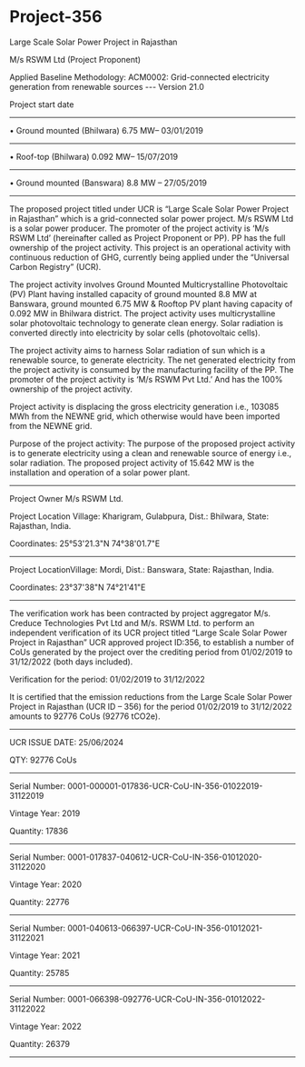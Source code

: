 # Project-356
Large Scale Solar Power Project in Rajasthan

M/s RSWM Ltd (Project Proponent)

Applied Baseline Methodology:
ACM0002: Grid-connected electricity generation from
renewable sources --- Version 21.0

Project start date
____________________
• Ground mounted (Bhilwara) 6.75
MW– 03/01/2019
_____________________
• Roof-top (Bhilwara) 0.092 MW–
15/07/2019
________________
• Ground mounted (Banswara) 8.8
MW – 27/05/2019
_______________

The proposed project titled under UCR is “Large Scale Solar Power Project in Rajasthan” which is a
grid-connected solar power project. M/s RSWM Ltd is a solar power producer. The promoter of the
project activity is ‘M/s RSWM Ltd’ (hereinafter called as Project Proponent or PP). PP has the full
ownership of the project activity. This project is an operational activity with continuous reduction of
GHG, currently being applied under the “Universal Carbon Registry” (UCR).

The project activity involves Ground Mounted Multicrystalline Photovoltaic (PV) Plant having
installed capacity of ground mounted 8.8 MW at Banswara, ground mounted 6.75 MW &
Rooftop PV plant having capacity of 0.092 MW in Bhilwara district. The project activity uses
multicrystalline solar photovoltaic technology to generate clean energy. Solar radiation is
converted directly into electricity by solar cells (photovoltaic cells).

The project activity aims to harness Solar radiation of sun which is a renewable source, to
generate electricity. The net generated electricity from the project activity is consumed by the
manufacturing facility of the PP. The promoter of the project activity is ‘M/s RSWM Pvt Ltd.’
And has the 100% ownership of the project activity.

Project activity is displacing the gross electricity generation i.e., 103085 MWh from the
NEWNE grid, which otherwise would have been imported from the NEWNE grid.

Purpose of the project activity:
The purpose of the proposed project activity is to generate electricity using a clean and renewable source
of energy i.e., solar radiation. The proposed project activity of 15.642 MW is the installation and
operation of a solar power plant.
_____________________
Project Owner M/s RSWM Ltd.

Project Location Village: Kharigram, Gulabpura, Dist.: Bhilwara,
State: Rajasthan, India.

Coordinates: 25°53'21.3"N 74°38'01.7"E
___________________________
Project LocationVillage: Mordi, Dist.: Banswara, State:
Rajasthan, India.

Coordinates: 23°37'38"N 74°21'41"E 
___________________
The verification work has been contracted by project aggregator M/s. Creduce Technologies
Pvt Ltd and M/s. RSWM Ltd. to perform an independent verification of its UCR project titled
“Large Scale Solar Power Project in Rajasthan” UCR approved project ID:356, to
establish a number of CoUs generated by the project over the crediting period from 01/02/2019
to 31/12/2022 (both days included).

Verification for the period: 01/02/2019 to 31/12/2022

It is certified that the emission reductions from the Large Scale Solar Power Project in
Rajasthan (UCR ID – 356) for the period 01/02/2019 to 31/12/2022 amounts to 92776 CoUs
(92776 tCO2e).
_____________________
UCR ISSUE DATE: 25/06/2024

QTY: 92776 CoUs
_____________
Serial Number: 0001-000001-017836-UCR-CoU-IN-356-01022019-31122019

Vintage Year: 2019

Quantity: 17836
___________________
Serial Number: 0001-017837-040612-UCR-CoU-IN-356-01012020-31122020

Vintage Year: 2020

Quantity: 22776
_________________
Serial Number: 0001-040613-066397-UCR-CoU-IN-356-01012021-31122021

Vintage Year: 2021

Quantity: 25785
________________
Serial Number: 0001-066398-092776-UCR-CoU-IN-356-01012022-31122022

Vintage Year: 2022

Quantity: 26379
________________


